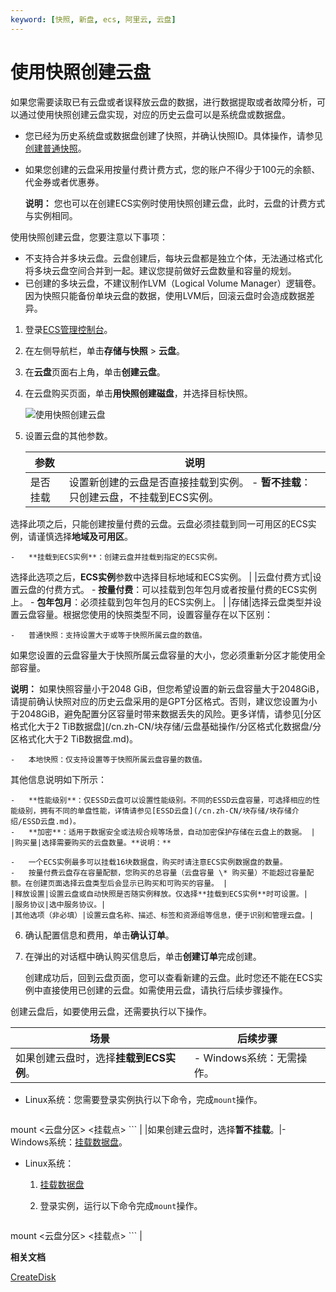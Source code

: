 ```yaml
---
keyword: [快照, 新盘, ecs, 阿里云, 云盘]
---
```


# 使用快照创建云盘

如果您需要读取已有云盘或者误释放云盘的数据，进行数据提取或者故障分析，可以通过使用快照创建云盘实现，对应的历史云盘可以是系统盘或数据盘。

-   您已经为历史系统盘或数据盘创建了快照，并确认快照ID。具体操作，请参见[创建普通快照](/cn.zh-CN/快照/使用快照/创建普通快照.md)。
-   如果您创建的云盘采用按量付费计费方式，您的账户不得少于100元的余额、代金券或者优惠券。

    **说明：** 您也可以在创建ECS实例时使用快照创建云盘，此时，云盘的计费方式与实例相同。


使用快照创建云盘，您要注意以下事项：

-   不支持合并多块云盘。云盘创建后，每块云盘都是独立个体，无法通过格式化将多块云盘空间合并到一起。建议您提前做好云盘数量和容量的规划。
-   已创建的多块云盘，不建议制作LVM（Logical Volume Manager）逻辑卷。因为快照只能备份单块云盘的数据，使用LVM后，回滚云盘时会造成数据差异。

1.  登录[ECS管理控制台](https://ecs.console.aliyun.com)。

2.  在左侧导航栏，单击**存储与快照** \> **云盘**。

3.  在**云盘**页面右上角，单击**创建云盘**。

4.  在云盘购买页面，单击**用快照创建磁盘**，并选择目标快照。

    ![使用快照创建云盘](https://static-aliyun-doc.oss-accelerate.aliyuncs.com/assets/img/zh-CN/4063359951/p4416.png)

5.  设置云盘的其他参数。

    |参数|说明|
    |--|--|
    |是否挂载|设置新创建的云盘是否直接挂载到实例。    -   **暂不挂载**：只创建云盘，不挂载到ECS实例。

选择此项之后，只能创建按量付费的云盘。云盘必须挂载到同一可用区的ECS实例，请谨慎选择**地域及可用区**。

    -   **挂载到ECS实例**：创建云盘并挂载到指定的ECS实例。

选择此选项之后，**ECS实例**参数中选择目标地域和ECS实例。 |
    |云盘付费方式|设置云盘的付费方式。    -   **按量付费**：可以挂载到包年包月或者按量付费的ECS实例上。
    -   **包年包月**：必须挂载到包年包月的ECS实例上。 |
    |存储|选择云盘类型并设置云盘容量。根据您使用的快照类型不同，设置容量存在以下区别：

    -   普通快照：支持设置大于或等于快照所属云盘的数值。

如果您设置的云盘容量大于快照所属云盘容量的大小，您必须重新分区才能使用全部容量。

**说明：** 如果快照容量小于2048 GiB，但您希望设置的新云盘容量大于2048GiB，请提前确认快照对应的历史云盘采用的是GPT分区格式。否则，建议您设置为小于2048GiB，避免配置分区容量时带来数据丢失的风险。更多详情，请参见[分区格式化大于2 TiB数据盘](/cn.zh-CN/块存储/云盘基础操作/分区格式化数据盘/分区格式化大于2 TiB数据盘.md)。

    -   本地快照：仅支持设置等于快照所属云盘容量的数值。
其他信息说明如下所示：

    -   **性能级别**：仅ESSD云盘可以设置性能级别。不同的ESSD云盘容量，可选择相应的性能级别，拥有不同的单盘性能，详情请参见[ESSD云盘](/cn.zh-CN/块存储/块存储介绍/ESSD云盘.md)。
    -   **加密**：适用于数据安全或法规合规等场景，自动加密保护存储在云盘上的数据。 |
    |购买量|选择需要购买的云盘数量。**说明：**

    -   一个ECS实例最多可以挂载16块数据盘，购买时请注意ECS实例数据盘的数量。
    -   按量付费云盘存在容量配额，您购买的总容量（云盘容量 \* 购买量）不能超过容量配额。在创建页面选择云盘类型后会显示已购买和可购买的容量。 |
    |释放设置|设置云盘或自动快照是否随实例释放。仅选择**挂载到ECS实例**时可设置。|
    |服务协议|选中服务协议。|
    |其他选项（非必填）|设置云盘名称、描述、标签和资源组等信息，便于识别和管理云盘。|

6.  确认配置信息和费用，单击**确认订单**。

7.  在弹出的对话框中确认购买信息后，单击**创建订单**完成创建。

    创建成功后，回到云盘页面，您可以查看新建的云盘。此时您还不能在ECS实例中直接使用已创建的云盘。如需使用云盘，请执行后续步骤操作。


创建云盘后，如要使用云盘，还需要执行以下操作。

|场景|后续步骤|
|--|----|
|如果创建云盘时，选择**挂载到ECS实例**。|-   Windows系统：无需操作。
-   Linux系统：您需要登录实例执行以下命令，完成`mount`操作。

    ```
mount <云盘分区> <挂载点>
    ``` |
|如果创建云盘时，选择**暂不挂载**。|-   Windows系统：[挂载数据盘](/cn.zh-CN/块存储/云盘基础操作/挂载数据盘.md)。
-   Linux系统：
    1.  [挂载数据盘](/cn.zh-CN/块存储/云盘基础操作/挂载数据盘.md)
    2.  登录实例，运行以下命令完成`mount`操作。

        ```
mount <云盘分区> <挂载点>
        ``` |

**相关文档**  


[CreateDisk](/cn.zh-CN/API参考/块存储/CreateDisk.md)

